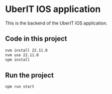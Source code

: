 # UberIT IOS application
This is the backend of the UberIT IOS application.

## Code in this project
```bash
nvm install 22.11.0
nvm use 22.11.0
npm install
```

## Run the project
```bash
npm run start
```
